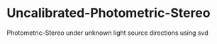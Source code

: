 Uncalibrated-Photometric-Stereo
===============================

Photometric-Stereo under unknown light source directions using svd
